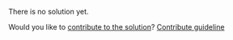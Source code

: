 
There is no solution yet.

Would you like to [contribute to the solution](https://github.com/BFEdev/BFE.dev-solutions/blob/main/problem/implement-json-parse_en.md)? [Contribute guideline](https://github.com/BFEdev/BFE.dev-solutions#how-to-contribute)
